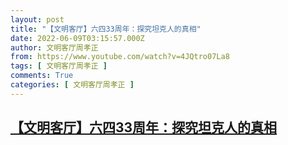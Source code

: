 ```yaml
---
layout: post
title: "【文明客厅】六四33周年：探究坦克人的真相"
date: 2022-06-09T03:15:57.000Z
author: 文明客厅周孝正
from: https://www.youtube.com/watch?v=4JQtro07La8
tags: [ 文明客厅周孝正 ]
comments: True
categories: [ 文明客厅周孝正 ]
---
```

<!--1654744557000-->
[【文明客厅】六四33周年：探究坦克人的真相](https://www.youtube.com/watch?v=4JQtro07La8)
------

<div>

</div>
